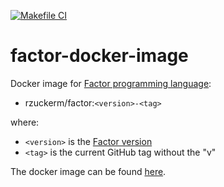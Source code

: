 [![Makefile CI](https://github.com/rzuckerm/factor-docker-image/actions/workflows/makefile.yml/badge.svg)](https://github.com/rzuckerm/factor-docker-image/actions/workflows/makefile.yml)

# factor-docker-image

Docker image for [Factor programming language](https://factorcode.org/):

- rzuckerm/factor:`<version>-<tag>`

where:

- `<version>` is the [Factor version](FACTOR_VERSION)
- `<tag>` is the current GitHub tag without the "v"

The docker image can be found [here](https://hub.docker.com/r/rzuckerm/factor).
